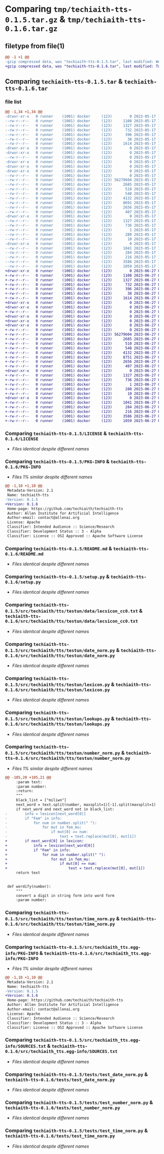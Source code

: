 # Comparing `tmp/techiaith-tts-0.1.5.tar.gz` & `tmp/techiaith-tts-0.1.6.tar.gz`

## filetype from file(1)

```diff
@@ -1 +1 @@
-gzip compressed data, was "techiaith-tts-0.1.5.tar", last modified: Wed May 17 14:04:04 2023, max compression
+gzip compressed data, was "techiaith-tts-0.1.6.tar", last modified: Tue Jun 27 05:41:31 2023, max compression
```

## Comparing `techiaith-tts-0.1.5.tar` & `techiaith-tts-0.1.6.tar`

### file list

```diff
@@ -1,34 +1,34 @@
-drwxr-xr-x   0 runner    (1001) docker     (123)        0 2023-05-17 14:04:04.605554 techiaith-tts-0.1.5/
--rw-r--r--   0 runner    (1001) docker     (123)     1108 2023-05-17 14:03:50.000000 techiaith-tts-0.1.5/LICENSE
--rw-r--r--   0 runner    (1001) docker     (123)     1327 2023-05-17 14:04:04.605554 techiaith-tts-0.1.5/PKG-INFO
--rw-r--r--   0 runner    (1001) docker     (123)      732 2023-05-17 14:03:50.000000 techiaith-tts-0.1.5/README.md
--rw-r--r--   0 runner    (1001) docker     (123)      396 2023-05-17 14:03:50.000000 techiaith-tts-0.1.5/pyproject.toml
--rw-r--r--   0 runner    (1001) docker     (123)       38 2023-05-17 14:04:04.605554 techiaith-tts-0.1.5/setup.cfg
--rw-r--r--   0 runner    (1001) docker     (123)     1614 2023-05-17 14:03:50.000000 techiaith-tts-0.1.5/setup.py
-drwxr-xr-x   0 runner    (1001) docker     (123)        0 2023-05-17 14:04:04.545554 techiaith-tts-0.1.5/src/
-drwxr-xr-x   0 runner    (1001) docker     (123)        0 2023-05-17 14:04:04.545554 techiaith-tts-0.1.5/src/techiaith/
--rw-r--r--   0 runner    (1001) docker     (123)        0 2023-05-17 14:03:50.000000 techiaith-tts-0.1.5/src/techiaith/py.typed
-drwxr-xr-x   0 runner    (1001) docker     (123)        0 2023-05-17 14:04:04.545554 techiaith-tts-0.1.5/src/techiaith/tts/
-drwxr-xr-x   0 runner    (1001) docker     (123)        0 2023-05-17 14:04:04.545554 techiaith-tts-0.1.5/src/techiaith/tts/testun/
-drwxr-xr-x   0 runner    (1001) docker     (123)        0 2023-05-17 14:04:04.545554 techiaith-tts-0.1.5/src/techiaith/tts/testun/data/
--rw-r--r--   0 runner    (1001) docker     (123)        0 2023-05-17 14:03:50.000000 techiaith-tts-0.1.5/src/techiaith/tts/testun/data/__init__.py
--rw-r--r--   0 runner    (1001) docker     (123) 56279604 2023-05-17 14:03:51.000000 techiaith-tts-0.1.5/src/techiaith/tts/testun/data/lecsicon_cc0.txt
--rw-r--r--   0 runner    (1001) docker     (123)     2685 2023-05-17 14:03:51.000000 techiaith-tts-0.1.5/src/techiaith/tts/testun/date_norm.py
--rw-r--r--   0 runner    (1001) docker     (123)      510 2023-05-17 14:03:51.000000 techiaith-tts-0.1.5/src/techiaith/tts/testun/known_phrases.py
--rw-r--r--   0 runner    (1001) docker     (123)      548 2023-05-17 14:03:51.000000 techiaith-tts-0.1.5/src/techiaith/tts/testun/lexicon.py
--rw-r--r--   0 runner    (1001) docker     (123)     4132 2023-05-17 14:03:51.000000 techiaith-tts-0.1.5/src/techiaith/tts/testun/lookups.py
--rw-r--r--   0 runner    (1001) docker     (123)     8691 2023-05-17 14:03:51.000000 techiaith-tts-0.1.5/src/techiaith/tts/testun/number_norm.py
--rw-r--r--   0 runner    (1001) docker     (123)     2656 2023-05-17 14:03:51.000000 techiaith-tts-0.1.5/src/techiaith/tts/testun/time_norm.py
--rw-r--r--   0 runner    (1001) docker     (123)      407 2023-05-17 14:03:51.000000 techiaith-tts-0.1.5/src/techiaith/version.py
-drwxr-xr-x   0 runner    (1001) docker     (123)        0 2023-05-17 14:04:04.605554 techiaith-tts-0.1.5/src/techiaith_tts.egg-info/
--rw-r--r--   0 runner    (1001) docker     (123)     1327 2023-05-17 14:04:03.000000 techiaith-tts-0.1.5/src/techiaith_tts.egg-info/PKG-INFO
--rw-r--r--   0 runner    (1001) docker     (123)      736 2023-05-17 14:04:03.000000 techiaith-tts-0.1.5/src/techiaith_tts.egg-info/SOURCES.txt
--rw-r--r--   0 runner    (1001) docker     (123)        1 2023-05-17 14:04:03.000000 techiaith-tts-0.1.5/src/techiaith_tts.egg-info/dependency_links.txt
--rw-r--r--   0 runner    (1001) docker     (123)      280 2023-05-17 14:04:03.000000 techiaith-tts-0.1.5/src/techiaith_tts.egg-info/requires.txt
--rw-r--r--   0 runner    (1001) docker     (123)       10 2023-05-17 14:04:03.000000 techiaith-tts-0.1.5/src/techiaith_tts.egg-info/top_level.txt
-drwxr-xr-x   0 runner    (1001) docker     (123)        0 2023-05-17 14:04:04.605554 techiaith-tts-0.1.5/tests/
--rw-r--r--   0 runner    (1001) docker     (123)     1041 2023-05-17 14:03:51.000000 techiaith-tts-0.1.5/tests/test_date_norm.py
--rw-r--r--   0 runner    (1001) docker     (123)      284 2023-05-17 14:03:51.000000 techiaith-tts-0.1.5/tests/test_known_phrase.py
--rw-r--r--   0 runner    (1001) docker     (123)      216 2023-05-17 14:03:51.000000 techiaith-tts-0.1.5/tests/test_lecsicon.py
--rw-r--r--   0 runner    (1001) docker     (123)     3586 2023-05-17 14:03:51.000000 techiaith-tts-0.1.5/tests/test_number_norm.py
--rw-r--r--   0 runner    (1001) docker     (123)     1059 2023-05-17 14:03:51.000000 techiaith-tts-0.1.5/tests/test_time_norm.py
+drwxr-xr-x   0 runner    (1001) docker     (123)        0 2023-06-27 05:41:31.159174 techiaith-tts-0.1.6/
+-rw-r--r--   0 runner    (1001) docker     (123)     1108 2023-06-27 05:41:15.000000 techiaith-tts-0.1.6/LICENSE
+-rw-r--r--   0 runner    (1001) docker     (123)     1327 2023-06-27 05:41:31.159174 techiaith-tts-0.1.6/PKG-INFO
+-rw-r--r--   0 runner    (1001) docker     (123)      732 2023-06-27 05:41:15.000000 techiaith-tts-0.1.6/README.md
+-rw-r--r--   0 runner    (1001) docker     (123)      396 2023-06-27 05:41:15.000000 techiaith-tts-0.1.6/pyproject.toml
+-rw-r--r--   0 runner    (1001) docker     (123)       38 2023-06-27 05:41:31.159174 techiaith-tts-0.1.6/setup.cfg
+-rw-r--r--   0 runner    (1001) docker     (123)     1614 2023-06-27 05:41:15.000000 techiaith-tts-0.1.6/setup.py
+drwxr-xr-x   0 runner    (1001) docker     (123)        0 2023-06-27 05:41:31.103173 techiaith-tts-0.1.6/src/
+drwxr-xr-x   0 runner    (1001) docker     (123)        0 2023-06-27 05:41:31.103173 techiaith-tts-0.1.6/src/techiaith/
+-rw-r--r--   0 runner    (1001) docker     (123)        0 2023-06-27 05:41:15.000000 techiaith-tts-0.1.6/src/techiaith/py.typed
+drwxr-xr-x   0 runner    (1001) docker     (123)        0 2023-06-27 05:41:31.103173 techiaith-tts-0.1.6/src/techiaith/tts/
+drwxr-xr-x   0 runner    (1001) docker     (123)        0 2023-06-27 05:41:31.103173 techiaith-tts-0.1.6/src/techiaith/tts/testun/
+drwxr-xr-x   0 runner    (1001) docker     (123)        0 2023-06-27 05:41:31.103173 techiaith-tts-0.1.6/src/techiaith/tts/testun/data/
+-rw-r--r--   0 runner    (1001) docker     (123)        0 2023-06-27 05:41:15.000000 techiaith-tts-0.1.6/src/techiaith/tts/testun/data/__init__.py
+-rw-r--r--   0 runner    (1001) docker     (123) 56279604 2023-06-27 05:41:15.000000 techiaith-tts-0.1.6/src/techiaith/tts/testun/data/lecsicon_cc0.txt
+-rw-r--r--   0 runner    (1001) docker     (123)     2685 2023-06-27 05:41:15.000000 techiaith-tts-0.1.6/src/techiaith/tts/testun/date_norm.py
+-rw-r--r--   0 runner    (1001) docker     (123)      510 2023-06-27 05:41:15.000000 techiaith-tts-0.1.6/src/techiaith/tts/testun/known_phrases.py
+-rw-r--r--   0 runner    (1001) docker     (123)      548 2023-06-27 05:41:15.000000 techiaith-tts-0.1.6/src/techiaith/tts/testun/lexicon.py
+-rw-r--r--   0 runner    (1001) docker     (123)     4132 2023-06-27 05:41:15.000000 techiaith-tts-0.1.6/src/techiaith/tts/testun/lookups.py
+-rw-r--r--   0 runner    (1001) docker     (123)     8751 2023-06-27 05:41:15.000000 techiaith-tts-0.1.6/src/techiaith/tts/testun/number_norm.py
+-rw-r--r--   0 runner    (1001) docker     (123)     2656 2023-06-27 05:41:15.000000 techiaith-tts-0.1.6/src/techiaith/tts/testun/time_norm.py
+-rw-r--r--   0 runner    (1001) docker     (123)      407 2023-06-27 05:41:15.000000 techiaith-tts-0.1.6/src/techiaith/version.py
+drwxr-xr-x   0 runner    (1001) docker     (123)        0 2023-06-27 05:41:31.159174 techiaith-tts-0.1.6/src/techiaith_tts.egg-info/
+-rw-r--r--   0 runner    (1001) docker     (123)     1327 2023-06-27 05:41:29.000000 techiaith-tts-0.1.6/src/techiaith_tts.egg-info/PKG-INFO
+-rw-r--r--   0 runner    (1001) docker     (123)      736 2023-06-27 05:41:29.000000 techiaith-tts-0.1.6/src/techiaith_tts.egg-info/SOURCES.txt
+-rw-r--r--   0 runner    (1001) docker     (123)        1 2023-06-27 05:41:29.000000 techiaith-tts-0.1.6/src/techiaith_tts.egg-info/dependency_links.txt
+-rw-r--r--   0 runner    (1001) docker     (123)      280 2023-06-27 05:41:29.000000 techiaith-tts-0.1.6/src/techiaith_tts.egg-info/requires.txt
+-rw-r--r--   0 runner    (1001) docker     (123)       10 2023-06-27 05:41:29.000000 techiaith-tts-0.1.6/src/techiaith_tts.egg-info/top_level.txt
+drwxr-xr-x   0 runner    (1001) docker     (123)        0 2023-06-27 05:41:31.159174 techiaith-tts-0.1.6/tests/
+-rw-r--r--   0 runner    (1001) docker     (123)     1041 2023-06-27 05:41:15.000000 techiaith-tts-0.1.6/tests/test_date_norm.py
+-rw-r--r--   0 runner    (1001) docker     (123)      284 2023-06-27 05:41:15.000000 techiaith-tts-0.1.6/tests/test_known_phrase.py
+-rw-r--r--   0 runner    (1001) docker     (123)      216 2023-06-27 05:41:15.000000 techiaith-tts-0.1.6/tests/test_lecsicon.py
+-rw-r--r--   0 runner    (1001) docker     (123)     3586 2023-06-27 05:41:15.000000 techiaith-tts-0.1.6/tests/test_number_norm.py
+-rw-r--r--   0 runner    (1001) docker     (123)     1059 2023-06-27 05:41:15.000000 techiaith-tts-0.1.6/tests/test_time_norm.py
```

### Comparing `techiaith-tts-0.1.5/LICENSE` & `techiaith-tts-0.1.6/LICENSE`

 * *Files identical despite different names*

### Comparing `techiaith-tts-0.1.5/PKG-INFO` & `techiaith-tts-0.1.6/PKG-INFO`

 * *Files 1% similar despite different names*

```diff
@@ -1,10 +1,10 @@
 Metadata-Version: 2.1
 Name: techiaith-tts
-Version: 0.1.5
+Version: 0.1.6
 Home-page: https://github.com/techiaith/techiaith-tts
 Author: Allen Institute for Artificial Intelligence
 Author-email: contact@allenai.org
 License: Apache
 Classifier: Intended Audience :: Science/Research
 Classifier: Development Status :: 3 - Alpha
 Classifier: License :: OSI Approved :: Apache Software License
```

### Comparing `techiaith-tts-0.1.5/README.md` & `techiaith-tts-0.1.6/README.md`

 * *Files identical despite different names*

### Comparing `techiaith-tts-0.1.5/setup.py` & `techiaith-tts-0.1.6/setup.py`

 * *Files identical despite different names*

### Comparing `techiaith-tts-0.1.5/src/techiaith/tts/testun/data/lecsicon_cc0.txt` & `techiaith-tts-0.1.6/src/techiaith/tts/testun/data/lecsicon_cc0.txt`

 * *Files identical despite different names*

### Comparing `techiaith-tts-0.1.5/src/techiaith/tts/testun/date_norm.py` & `techiaith-tts-0.1.6/src/techiaith/tts/testun/date_norm.py`

 * *Files identical despite different names*

### Comparing `techiaith-tts-0.1.5/src/techiaith/tts/testun/lexicon.py` & `techiaith-tts-0.1.6/src/techiaith/tts/testun/lexicon.py`

 * *Files identical despite different names*

### Comparing `techiaith-tts-0.1.5/src/techiaith/tts/testun/lookups.py` & `techiaith-tts-0.1.6/src/techiaith/tts/testun/lookups.py`

 * *Files identical despite different names*

### Comparing `techiaith-tts-0.1.5/src/techiaith/tts/testun/number_norm.py` & `techiaith-tts-0.1.6/src/techiaith/tts/testun/number_norm.py`

 * *Files 1% similar despite different names*

```diff
@@ -105,20 +105,21 @@
     :param text:
     :param number:
     :return:
     """
     black_list = ["miliwn"]
     next_word = text.split(number, maxsplit=1)[-1].split(maxsplit=1)
     if next_word and next_word not in black_list:
-        info = lexicon[next_word[0]]
-        if "Fem" in info:
-            for num in number.split(" "):
-                for mut in fem_mu:
-                    if mut[0] == num:
-                        text = text.replace(mut[0], mut[1])
+        if next_word[0] in lexicon:
+            info = lexicon[next_word[0]]
+            if "Fem" in info:
+                for num in number.split(" "):
+                    for mut in fem_mu:
+                        if mut[0] == num:
+                            text = text.replace(mut[0], mut[1])
     return text
 
 
 def wordify(number):
     """
     convert a digit in string form into word form
     :param number:
```

### Comparing `techiaith-tts-0.1.5/src/techiaith/tts/testun/time_norm.py` & `techiaith-tts-0.1.6/src/techiaith/tts/testun/time_norm.py`

 * *Files identical despite different names*

### Comparing `techiaith-tts-0.1.5/src/techiaith_tts.egg-info/PKG-INFO` & `techiaith-tts-0.1.6/src/techiaith_tts.egg-info/PKG-INFO`

 * *Files 1% similar despite different names*

```diff
@@ -1,10 +1,10 @@
 Metadata-Version: 2.1
 Name: techiaith-tts
-Version: 0.1.5
+Version: 0.1.6
 Home-page: https://github.com/techiaith/techiaith-tts
 Author: Allen Institute for Artificial Intelligence
 Author-email: contact@allenai.org
 License: Apache
 Classifier: Intended Audience :: Science/Research
 Classifier: Development Status :: 3 - Alpha
 Classifier: License :: OSI Approved :: Apache Software License
```

### Comparing `techiaith-tts-0.1.5/src/techiaith_tts.egg-info/SOURCES.txt` & `techiaith-tts-0.1.6/src/techiaith_tts.egg-info/SOURCES.txt`

 * *Files identical despite different names*

### Comparing `techiaith-tts-0.1.5/tests/test_date_norm.py` & `techiaith-tts-0.1.6/tests/test_date_norm.py`

 * *Files identical despite different names*

### Comparing `techiaith-tts-0.1.5/tests/test_number_norm.py` & `techiaith-tts-0.1.6/tests/test_number_norm.py`

 * *Files identical despite different names*

### Comparing `techiaith-tts-0.1.5/tests/test_time_norm.py` & `techiaith-tts-0.1.6/tests/test_time_norm.py`

 * *Files identical despite different names*

